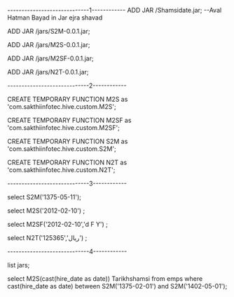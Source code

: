 -----------------------------1------------
ADD JAR  /Shamsidate.jar; --Aval Hatman Bayad in Jar ejra shavad

ADD JAR /jars/S2M-0.0.1.jar;

ADD JAR /jars/M2S-0.0.1.jar;

ADD JAR /jars/M2SF-0.0.1.jar;

ADD JAR /jars/N2T-0.0.1.jar;

-----------------------------2------------

CREATE TEMPORARY FUNCTION M2S as 'com.sakthiinfotec.hive.custom.M2S';

CREATE TEMPORARY FUNCTION M2SF as 'com.sakthiinfotec.hive.custom.M2SF';

CREATE TEMPORARY FUNCTION S2M as 'com.sakthiinfotec.hive.custom.S2M';

CREATE TEMPORARY FUNCTION N2T as 'com.sakthiinfotec.hive.custom.N2T';

-----------------------------3------------

select S2M('1375-05-11');

select M2S('2012-02-10') ;

select M2SF('2012-02-10','d F Y') ;

select N2T('125365','ریال') ;

-----------------------------4------------

list jars;


select M2S(cast(hire_date as date)) Tarikhshamsi
from emps where cast(hire_date as date) between S2M('1375-02-01') and  S2M('1402-05-01');